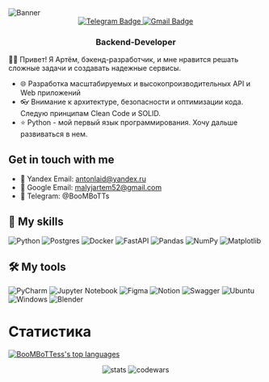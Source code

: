 <img src="help.png" alt="Banner"/>

<div id="badges" align="center">
  <a href="https://t.me/BooMBoTTs">
    <img src="https://img.shields.io/badge/Telegram-2CA5E0?style=for-the-badge&logo=telegram&logoColor=white" alt="Telegram Badge"/>
  </a>
  <a href="mailto:malyjartem52@gmail.com">
    <img src="https://img.shields.io/badge/Gmail-D14836?style=for-the-badge&logo=gmail&logoColor=white" alt="Gmail Badge"/>
  </a>
</div>
<h3 align="center">Backend-Developer</h3>

👨‍💻 Привет! Я Артём, бэкенд-разработчик, и мне нравится решать сложные задачи и создавать надежные сервисы.

- 🌐 Разработка масштабируемых и высокопроизводительных API и Web приложений
- :eyeglasses: Внимание к архитектуре, безопасности и оптимизации кода. Следую принципам Clean Code и SOLID.
- ⭐ Python - мой первый язык программирования. Хочу дальше развиваться в нем.



## Get in touch with me

- 📧 Yandex Email: antonlaid@yandex.ru
- 📧 Google Email: malyjartem52@gmail.com
- 📱 Telegram: @BooMBoTTs

## :muscle: My skills

![Python](https://img.shields.io/badge/python-3670A0?style=for-the-badge&logo=python&logoColor=ffdd54)
![Postgres](https://img.shields.io/badge/postgres-%23316192.svg?style=for-the-badge&logo=postgresql&logoColor=white)
![Docker](https://img.shields.io/badge/docker-%230db7ed.svg?style=for-the-badge&logo=docker&logoColor=white)
![FastAPI](https://img.shields.io/badge/FastAPI-005571?style=for-the-badge&logo=fastapi)
![Pandas](https://img.shields.io/badge/pandas-%23150458.svg?style=for-the-badge&logo=pandas&logoColor=white)
![NumPy](https://img.shields.io/badge/numpy-%23013243.svg?style=for-the-badge&logo=numpy&logoColor=white)
![Matplotlib](https://img.shields.io/badge/Matplotlib-%23ffffff.svg?style=for-the-badge&logo=Matplotlib&logoColor=black)



## 🛠️ My tools

![PyCharm](https://img.shields.io/badge/pycharm-143?style=for-the-badge&logo=pycharm&logoColor=black&color=black&labelColor=green)
![Jupyter Notebook](https://img.shields.io/badge/jupyter-%23FA0F00.svg?style=for-the-badge&logo=jupyter&logoColor=white)
![Figma](https://img.shields.io/badge/figma-%23F24E1E.svg?style=for-the-badge&logo=figma&logoColor=white)
![Notion](https://img.shields.io/badge/Notion-%23000000.svg?style=for-the-badge&logo=notion&logoColor=white)
![Swagger](https://img.shields.io/badge/-Swagger-%23Clojure?style=for-the-badge&logo=swagger&logoColor=white)
![Ubuntu](https://img.shields.io/badge/Ubuntu-E95420?style=for-the-badge&logo=ubuntu&logoColor=white)
![Windows](https://img.shields.io/badge/Windows-0078D6?style=for-the-badge&logo=windows&logoColor=white)
![Blender](https://img.shields.io/badge/blender-%23F5792A.svg?style=for-the-badge&logo=blender&logoColor=white)

# Статистика

[![BooMBoTTess's top languages](https://github-readme-stats.vercel.app/api/top-langs/?username=BooMBoTTess&theme=blue-green)](https://github.com/BooMBoTTess/github-readme-stats)
<div id="stats" align="center">
 <img src="https://komarev.com/ghpvc/?username=BooMBoTTess" alt="stats" />
 <img src="https://www.codewars.com/users/BooMBoTT/badges/micro" alt="codewars" />
</div>




